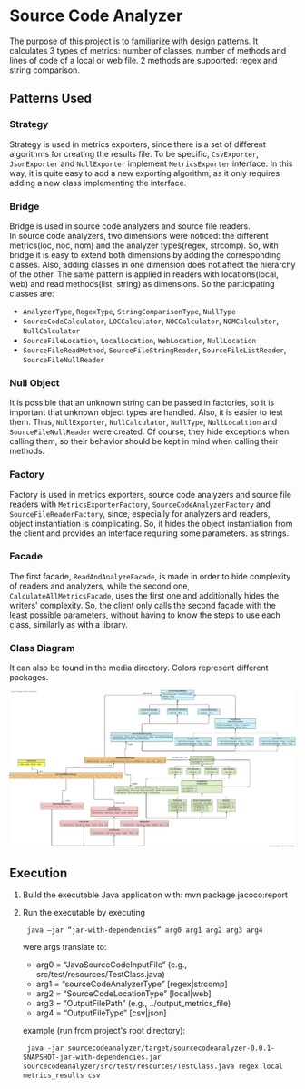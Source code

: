 # Source Code Analyzer
The purpose of this project is to familiarize with design patterns. It calculates 3 types of metrics: number of classes,
number of methods and lines of code of a local or web file. 2 methods are supported: regex and string comparison.

## Patterns Used

### Strategy
Strategy is used in metrics exporters, since there is a set of different algorithms for creating the results file.
To be specific, <code>CsvExporter</code>, <code>JsonExporter</code> and <code>NullExporter</code> implement
<code>MetricsExporter</code> interface. In this way, it is quite easy to add a new exporting algorithm, as it only
requires adding a new class implementing the interface.

### Bridge
Bridge is used in source code analyzers and source file readers.<br>
In source code analyzers, two dimensions were noticed: the different metrics(loc, noc, nom) and the analyzer types(regex, strcomp).
So, with bridge it is easy to extend both dimensions by adding the corresponding classes. Also, adding
classes in one dimension does not affect the hierarchy of the other. The same pattern is applied in readers
with locations(local, web) and read methods(list, string) as dimensions. So the participating classes are: 
- <code>AnalyzerType</code>, <code>RegexType</code>, <code>StringComparisonType</code>, <code>NullType</code>
- <code>SourceCodeCalculator</code>, <code>LOCCalculator</code>, <code>NOCCalculator</code>, <code>NOMCalculator</code>, <code>NullCalculator</code>
- <code>SourceFileLocation</code>, <code>LocalLocation</code>, <code>WebLocation</code>, <code>NullLocation</code>
- <code>SourceFileReadMethod</code>, <code>SourceFileStringReader</code>, <code>SourceFileListReader</code>, <code>SourceFileNullReader</code>

### Null Object
It is possible that an unknown string can be passed in factories, so it is important that unknown object types are handled.
Also, it is easier to test them. Thus, <code>NullExporter</code>, <code>NullCalculator</code>, <code>NullType</code>, 
<code>NullLocaltion</code> and <code>SourceFileNullReader</code>
were created. Of course, they hide exceptions when calling them, so their behavior should be kept in mind when calling their methods.

### Factory
Factory is used in metrics exporters, source code analyzers and source file readers with
<code>MetricsExporterFactory</code>, <code>SourceCodeAnalyzerFactory</code> and <code>SourceFileReaderFactory</code>, since,
especially for analyzers and readers, object instantiation is complicating. So, it hides the
object instantiation from the client and provides an interface requiring some parameters. 
as strings.

### Facade
The first facade, <code>ReadAndAnalyzeFacade</code>, is made in order to hide complexity of readers and analyzers, while the second one, <code>CalculateAllMetricsFacade</code>,
uses the first one and additionally hides the writers' complexity. So, the client only calls the second facade with the least possible parameters,
without having to know the steps to use each class, similarly as with a library.  

### Class Diagram
It can also be found in the media directory. Colors represent different packages.

![class diagram](./media/ClassDiagram.png)

## Execution
1. Build the executable Java application with:
	mvn package jacoco:report

2. Run the executable by executing
   
		java –jar “jar-with-dependencies” arg0 arg1 arg2 arg3 arg4

	were args translate to: 	
	- arg0 = “JavaSourceCodeInputFile” (e.g., src/test/resources/TestClass.java)
	- arg1 = “sourceCodeAnalyzerType” [regex|strcomp]
	- arg2 = “SourceCodeLocationType” [local|web]
	- arg3 = “OutputFilePath” (e.g., ../output_metrics_file)
	- arg4 = “OutputFileType” [csv|json]
	
	example (run from project's root directory):
   
    	java -jar sourcecodeanalyzer/target/sourcecodeanalyzer-0.0.1-SNAPSHOT-jar-with-dependencies.jar sourcecodeanalyzer/src/test/resources/TestClass.java regex local metrics_results csv
